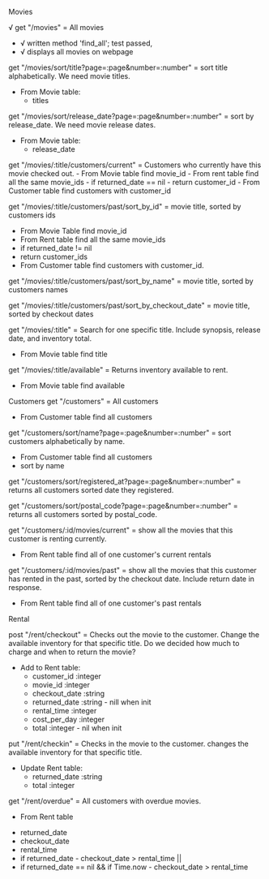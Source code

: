 Movies

√ get "/movies" = All movies
 - √ written method 'find_all'; test passed,
 - √ displays all movies on webpage

get "/movies/sort/title?page=:page&number=:number" = sort title alphabetically. We need movie titles.
  * From Movie table:
    - titles

get "/movies/sort/release_date?page=:page&number=:number" = sort by release_date. We need movie release dates.
  * From Movie table:
    - release_date

get "/movies/:title/customers/current" = Customers who currently have this movie checked out.
    - From Movie table find movie_id
    - From rent table find all the same movie_ids
    - if returned_date == nil
    - return customer_id
    - From Customer table find customers with customer_id

get "/movies/:title/customers/past/sort_by_id" = movie title, sorted by customers ids
  - From Movie Table find movie_id
  - From Rent table find all the same movie_ids
  - if returned_date != nil
  - return customer_ids
  - From Customer table find customers with customer_id.

get "/movies/:title/customers/past/sort_by_name" = movie title, sorted by customers names

get "/movies/:title/customers/past/sort_by_checkout_date" = movie title, sorted by checkout dates

get "/movies/:title" = Search for one specific title. Include synopsis, release date, and inventory total.
 - From Movie table find title

get "/movies/:title/available" = Returns inventory available to rent.
  - From Movie table find available

Customers
get "/customers" = All customers
  - From Customer table find all customers

get "/customers/sort/name?page=:page&number=:number" = sort customers alphabetically by name.
  - From Customer table find all customers
  - sort by name

get "/customers/sort/registered_at?page=:page&number=:number" = returns all customers sorted date they registered.

get "/customers/sort/postal_code?page=:page&number=:number" = returns all customers sorted by postal_code.

get "/customers/:id/movies/current" = show all the movies that this customer is renting currently.
  - From Rent table find all of one customer's current rentals


get "/customers/:id/movies/past" = show all the movies that this customer has rented in the past, sorted by the checkout date. Include return date in response.
 - From Rent table find all of one customer's past rentals

Rental

post "/rent/checkout" = Checks out the movie to the customer. Change the available inventory for that specific title. Do we decided how much to charge and when to return the movie?
 * Add to Rent table:
   - customer_id :integer
   - movie_id :integer
   - checkout_date :string
   - returned_date :string - nill when init
   - rental_time :integer
   - cost_per_day :integer
   - total :integer - nil when init

put "/rent/checkin" = Checks in the movie to the customer. changes the available inventory for that specific title.
 * Update Rent table:
   - returned_date :string
   - total :integer

get "/rent/overdue" = All customers with overdue movies.
 * From Rent table
  - returned_date
  - checkout_date
  - rental_time
  - if returned_date - checkout_date > rental_time ||
  - if returned_date ==  nil && if Time.now - checkout_date > rental_time
